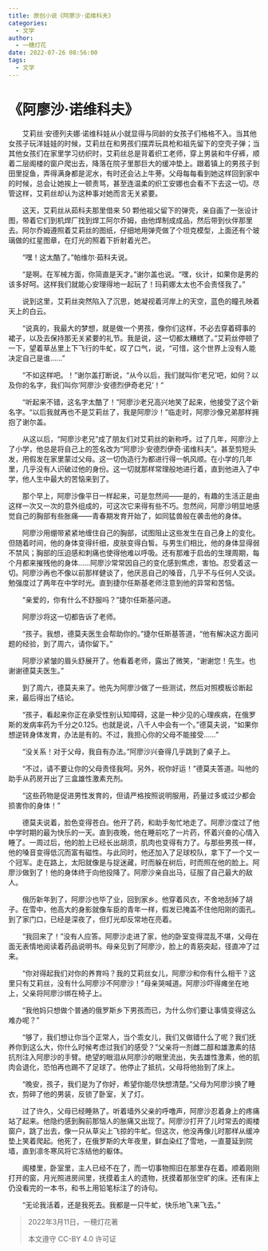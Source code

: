 ```yaml
---
title: 原创小说《阿廖沙·诺维科夫》
categories: 
  - 文学
author:
  - 一穗灯花
date: 2022-07-26 08:56:00
tags:
  - 文学
---
```


# 《阿廖沙·诺维科夫》

　　艾莉丝·安德列夫娜·诺维科娃从小就显得与同龄的女孩子们格格不入。当其他女孩子玩洋娃娃的时候，艾莉丝在和男孩们摆弄玩具枪和祖先留下的空壳子弹；当其他女孩们在家里学习纺织时，艾莉丝总是背着织工老师，穿上男装和牛仔裤，顺着二层阁楼的窗户爬出去，降落在院子里那巨大的缓冲垫上。跟着镇上的男孩子到田里捉鱼，弄得满身都是泥水，有时还会沾上牛蒡。父母每每看到她这样回到家中的时候，总会让她挨上一顿责骂，甚至连温柔的织工安娜也会看不下去这一切。尽管这样，艾莉丝却认为这种事对她而言无关紧要。

　　这天，艾莉丝从茹科夫那里借来 50 颗他祖父留下的弹壳，亲自画了一张设计图，带着它们到机焊厂找到焊工阿尔乔姆，由他焊制成成品，然后带到伙伴那里去。阿尔乔姆遵照着艾莉丝的图纸，仔细地用弹壳做了个坦克模型，上面还有个玻璃做的红星图章，在灯光的照着下折射着光芒。
  
　　“嘿！这太酷了。”帕维尔·茹科夫说。
    
　　“是啊。在军械方面，你简直是天才。”谢尔盖也说。“嘿，伙计，如果你是男的该多好呵。这样我们就能心安理得地一起玩了！玛莉娜太太也不会责怪我了。”
    
　　说到这里，艾莉丝突然陷入了沉思，她凝视着河岸上的天空，蓝色的瞳孔映着天上的白云。
  
　　“说真的，我最大的梦想，就是做一个男孩，像你们这样，不必去穿着碍事的裙子，以及去保持那无关紧要的礼节。我是说，这一切都太糟糕了。”艾莉丝停顿了一下，望着草丛里上下飞行的牛虻，叹了口气，说，“可惜，这个世界上没有人能决定自己是谁……”
  
　　“不如这样吧。！”谢尔盖打断说，“从今以后，我们就叫你‘老兄’吧，如何？以及你的名字，我们叫你‘阿廖沙·安德烈伊奇老兄’！”
  
　　“听起来不错，这名字太酷了！”阿廖沙老兄高兴地笑了起来，他接受了这个新名字。“以后我就再也不是艾莉丝了，我是阿廖沙！”临走时，阿廖沙像兄弟那样拥抱了谢尔盖。
  
　　从这以后，“阿廖沙老兄”成了朋友们对艾莉丝的新称呼。过了几年，阿廖沙上了小学，他总是将自己上的签名改为“阿廖沙·安德烈伊奇·诺维科夫”。甚至剪短头发，用假发在家里蒙过父母。这一切伪造行为都进行得一帆风顺。在小学的几年里，几乎没有人识破过他的身份。这一切就那样常理般地进行着，直到他进入了中学，他人生中最大的苦恼来到了。
  
　　那个早上，阿廖沙像平日一样起来，可是忽然间——是的，有趣的生活正是由这样一次又一次的意外组成的，可这次它来得有些不巧。忽然间，阿廖沙明显地感觉自己的胸部有些胀痛——青春期发育开始了，如同猛兽般在袭击他的身体。
  
　　阿廖沙用绷带紧紧地缠住自己的胸部，试图阻止这些发生在自己身上的变化。但随着时间，他的身体变得纤细，皮肤变得白皙。与男生们相比，他的身体显得弱不禁风；胸部的压迫感和刺痛也使得他难以呼吸。还有那难于启齿的生理周期，每个月都来摧残他的身体……阿廖沙常常因自己的变化感到焦虑，害怕。忍受着这一切。阿廖沙再也不像以前那样健谈了，他厌恶自己的嗓音，几乎不与任何人交谈。勉强度过了两年在中学时光。直到捷尔任斯基老师注意到他的异常和苦恼。
  
　　“亲爱的，你有什么不舒服吗？”捷尔任斯基问道。
  
　　阿廖沙将这一切都告诉了老师。
  
　　“孩子。我想，德莫夫医生会帮助你的。”捷尔任斯基答道，“他有解决这方面问题的经验，到了周六，请你留下。”
  
　　阿廖沙紧皱的眉头舒展开了。他看着老师，露出了微笑，“谢谢您！先生。也谢谢德莫夫医生。”
  
　　到了周六，德莫夫来了。他先为阿廖沙做了一些测试，然后对照模板诊断起来，最后得出了结论。
  
　　“孩子，看起来你正在承受性别认知障碍，这是一种少见的心理疾病，在俄罗斯的发病率药为千分之0.125。也就是说，八千人中会有一个。”德莫夫说，“如果你想逆转身体发育，办法是有的。不过，我担心你的父母不能接受……”
  
　　“没关系！对于父母，我自有办法。”阿廖沙兴奋得几乎跳到了桌子上。
  
　　“不过，请不要让你的父母责怪我呵。另外，祝你好运！”德莫夫答道。叫他的助手从药房开出了三盒雄性激素充剂。
  
　　“这些药物是促进男性发育的，但请严格按照说明服用，药量过多或过少都会损害你的身体！”
  
　　德莫夫说着，脸色变得苍白。他开了药，和助手匆忙地走了。阿廖沙度过了他中学时期的最为快乐的一天。直到夜晚，他在睡前吃了一片药，怀着兴奋的心情入睡了。一周过后，他的脸上已经长出胡须，肌肉也变得有力了。与那些男孩一样，他的嗓音变得低沉而富有磁性。与此同时，他还加入了足球校队，拿下了一个又一个冠军。走在路上，太阳就像是与捉迷藏，时而躲在树后，时而照在他的脸上。阿廖沙做到了！他的身体终于向他投降了。阿廖沙亲自出马，征服了自己最大的敌人。
  
　　俄历新年到了，阿廖沙也毕了业，回到家乡。他穿着风衣，不舍地刮掉了胡子。在雪中，他高大的身影就像车臣的青年一样，假发已掩盖不住他阳刚的面孔。到了家门口，已经是深夜了，但灯光却反常地在亮着。

　　“我回来了！”没有人应答。阿廖沙走进了家，他的卧室变得混乱不堪，父母在面无表情地阅读着药品说明书。母亲见到了阿廖沙，脸上的青筋突起，径直冲了过来。

　　“你对得起我们对你的养育吗？我的艾莉丝女儿，阿廖沙和你有什么相干？这里只有艾莉丝，没有什么阿廖沙不阿廖沙！”母亲哭喊道。阿廖沙吓得瘫坐在地上，父亲将阿廖沙绑在椅子上。
  
　　“我他妈只想做个普通的俄罗斯乡下男孩而已，为什么你们要让事情变得这么难办呢？”
  
　　“够了，我们想让你当个正常人，当个乖女儿，我们又做错什么了呢？我们抚养你到这么大，你什么时候考虑过我们的感受？”父亲将一剂雌二醇和雄激素的拮抗剂注入阿廖沙的手臂。绝望的眼泪从阿廖沙的眼里流出，失去雄性激素，他的肌肉会退化，恐怕再也踢不了足球了。他停止了抵抗，父母将他抬到了床上。

　　“晚安，孩子，我们是为了你好，希望你能尽快想清楚。”父母为阿廖沙换了睡衣，剪碎了他的男装，反锁了卧室，关了灯。

　　过了许久，父母已经睡熟了。听着墙外父亲的呼噜声，阿廖沙忍着身上的疼痛站了起来。他隐约感到胸前那恼人的胀痛又出现了。阿廖沙打开了儿时常去的阁楼窗户，跳了出去，像一只从草尖上飞掠的牛虻。但这次，他没再像儿时那样从缓冲垫上笑着爬起。他死了，在俄罗斯的大年夜里，鲜血染红了雪地，一直蔓延到院墙，直到凛冬寒风将它冻结他的躯体。

　　阁楼里，卧室里，主人已经不在了，而一切事物照旧在那里存在着。顺着刚刚打开的窗，月光照进房间里，抚摸着主人的遗物，抚摸着那张空旷的床。还有床上仍没看完的一本书，和书上用铅笔标注了的诗句。
  
　　“无论我活着，还是我死去。我都是一只牛虻，快乐地飞来飞去。”
  
  

  > 2022年3月11日，一穂灯花著
  >
  > 本文遵守 CC-BY 4.0 许可证

